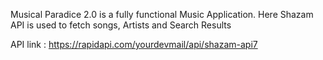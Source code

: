 Musical Paradice 2.0 is a fully functional Music Application.
Here Shazam API is used to fetch songs, Artists and Search Results

API link : https://rapidapi.com/yourdevmail/api/shazam-api7


